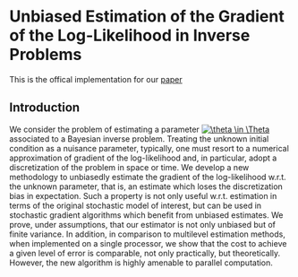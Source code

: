 Unbiased Estimation of the Gradient of the Log-Likelihood in Inverse Problems
==
This is the offical implementation for our [paper](https://arxiv.org/abs/2003.04896)

Introduction
--
We consider the problem of estimating a parameter <a href="https://www.codecogs.com/eqnedit.php?latex=\theta&space;\in&space;\Theta" target="_blank"><img src="https://latex.codecogs.com/gif.latex?\theta&space;\in&space;\Theta" title="\theta \in \Theta" /></a> associated to a Bayesian inverse problem. Treating the unknown initial condition as a nuisance parameter, typically, one must resort to a numerical approximation of gradient of the log-likelihood and, in particular, adopt a discretization of the problem in space or time. We develop a new methodology to unbiasedly estimate the gradient of the log-likelihood w.r.t. the unknown parameter, that is, an estimate which loses the discretization bias in expectation. Such a property is not only useful w.r.t. estimation in terms of the original stochastic model of interest, but can be used in stochastic gradient algorithms which benefit from unbiased estimates. We prove, under assumptions, that our estimator is not only unbiased but of finite variance. In addition, in comparison to multilevel estimation methods, when implemented on a single processor, we show that the cost to achieve a given level of error is comparable, not only practically, but theoretically. However, the new algorithm is highly amenable to parallel computation.
